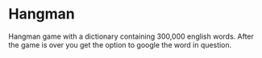 # Hangman
Hangman game with a dictionary containing 300,000 english words.
After the game is over you get the option to google the word in question.
